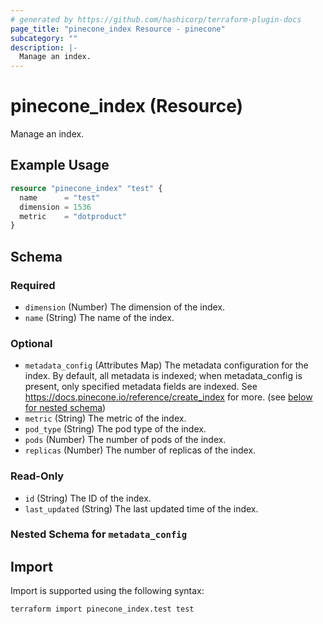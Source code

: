 ```yaml
---
# generated by https://github.com/hashicorp/terraform-plugin-docs
page_title: "pinecone_index Resource - pinecone"
subcategory: ""
description: |-
  Manage an index.
---
```


# pinecone_index (Resource)

Manage an index.

## Example Usage

```terraform
resource "pinecone_index" "test" {
  name      = "test"
  dimension = 1536
  metric    = "dotproduct"
}
```

<!-- schema generated by tfplugindocs -->
## Schema

### Required

- `dimension` (Number) The dimension of the index.
- `name` (String) The name of the index.

### Optional

- `metadata_config` (Attributes Map) The metadata configuration for the index. By default, all metadata is indexed; when metadata_config is present, only specified metadata fields are indexed. See https://docs.pinecone.io/reference/create_index for more. (see [below for nested schema](#nestedatt--metadata_config))
- `metric` (String) The metric of the index.
- `pod_type` (String) The pod type of the index.
- `pods` (Number) The number of pods of the index.
- `replicas` (Number) The number of replicas of the index.

### Read-Only

- `id` (String) The ID of the index.
- `last_updated` (String) The last updated time of the index.

<a id="nestedatt--metadata_config"></a>
### Nested Schema for `metadata_config`

## Import

Import is supported using the following syntax:

```shell
terraform import pinecone_index.test test
```

